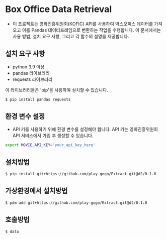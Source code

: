 # Box Office Data Retrieval

- 이 프로젝트는 영화진흥위원회(KOFIC) API를 사용하여 박스오피스 데이터를 가져오고 이를 Pandas 데이터프레임으로 변환하는 작업을 수행합니다. 이 문서에서는 사용 방법, 설치 요구 사항, 그리고 각 함수의 설명을 제공합니다.

## 설치 요구 사항
- python 3.9 이상
- pandas 라이브러리
- requests 라이브러리

이 라이브러리들은 'pip'을 사용하여 설치할 수 있습니다.

```bash
$ pip install pandas requests
```

## 환경 변수 설정
- API 키를 사용하기 위해 환경 변수를 설정해야 합니다. API 키는 영화진흥위원회 API 서비스에서 가입 후 생성할 수 있습니다.

```bash
export MOVIE_API_KEY='your_api_key_here'
```

## 설치방법
```bash
$ pip install git+https://github.com/play-gogo/Extract.git@d2/0.1.0
```

## 가상환경에서 설치방법
```bash
$ pdm add git+https://github.com/play-gogo/Extract.git@d2/0.1.0
```
## 호출방법
```bash
$ data
```
